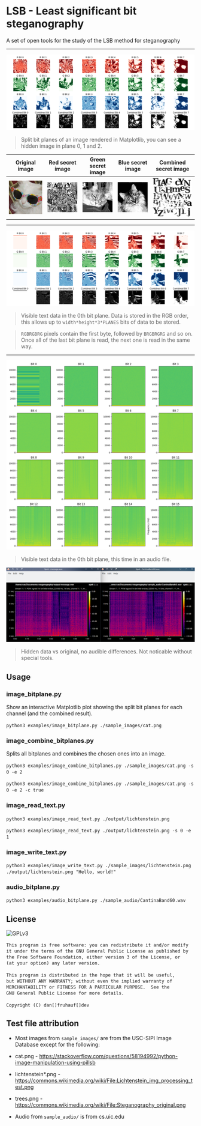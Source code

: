 # LSB - Least significant bit steganography

A set of open tools for the study of the LSB method for steganography

---
![Split bit planes of an image rendered in Matplotlib](./docs/bitplanes.png)
> Split bit planes of an image rendered in Matplotlib, you can see a hidden image in plane 0, 1 and 2.

Original image               | Red secret image              | Green secret image           | Blue secret image           | Combined secret image
:---------------------------:|:-----------------------------:|:----------------------------:|:---------------------------:|:-------------------------------:
![](./sample_images/cat.png) |  ![](./docs/secret_red.png)   | ![](./docs/secret_green.png) | ![](./docs/secret_blue.png) | ![](./docs/secret_combined.png)

---

![Visible text data in the 0th bit plane](./docs/bitplanes_lichtenstein.png)
> Visible text data in the 0th bit plane. Data is stored in the RGB order, this allows up to `width*height*3*PLANES` bits of data to be stored.

> `RGBRGBRG` pixels contain the first byte, followed by `BRGBRGRG` and so on. Once all of the last bit plane is read, the next one is read in the same way.

---

![Visible text data in the 0th bit plane](./docs/audio_bitplanes_spectrogram.png)
> Visible text data in the 0th bit plane, this time in an audio file.

![Hidden data vs original](./docs/spek.png)
> Hidden data vs original, no audible differences. Not noticable without special tools.


## Usage

### image_bitplane.py

Show an interactive Matplotlib plot showing the split bit planes for each channel (and the combined result).

`python3 examples/image_bitplane.py ./sample_images/cat.png`

### image_combine_bitplanes.py

Splits all bitplanes and combines the chosen ones into an image.

`python3 examples/image_combine_bitplanes.py ./sample_images/cat.png -s 0 -e 2`

`python3 examples/image_combine_bitplanes.py ./sample_images/cat.png -s 0 -e 2 -c true`

### image_read_text.py

`python3 examples/image_read_text.py ./output/lichtenstein.png`

`python3 examples/image_read_text.py ./output/lichtenstein.png -s 0 -e 1`

### image_write_text.py

`python3 examples/image_write_text.py ./sample_images/lichtenstein.png ./output/lichtenstein.png "Hello, world!"`

### audio_bitplane.py

`python3 examples/audio_bitplane.py ./sample_audio/CantinaBand60.wav`


## License

![GPLv3](https://www.gnu.org/graphics/gplv3-with-text-136x68.png)

    This program is free software: you can redistribute it and/or modify
    it under the terms of the GNU General Public License as published by
    the Free Software Foundation, either version 3 of the License, or
    (at your option) any later version.

    This program is distributed in the hope that it will be useful,
    but WITHOUT ANY WARRANTY; without even the implied warranty of
    MERCHANTABILITY or FITNESS FOR A PARTICULAR PURPOSE.  See the
    GNU General Public License for more details.

    Copyright (C) dan[]fruhauf[]dev

## Test file attribution

- Most images from `sample_images/` are from the USC-SIPI Image Database except for the following:
- cat.png - https://stackoverflow.com/questions/58194992/python-image-manipulation-using-pillsb
- lichtenstein*.png - https://commons.wikimedia.org/wiki/File:Lichtenstein_img_processing_test.png
- trees.png - https://commons.wikimedia.org/wiki/File:Steganography_original.png

- Audio from `sample_audio/` is from cs.uic.edu
